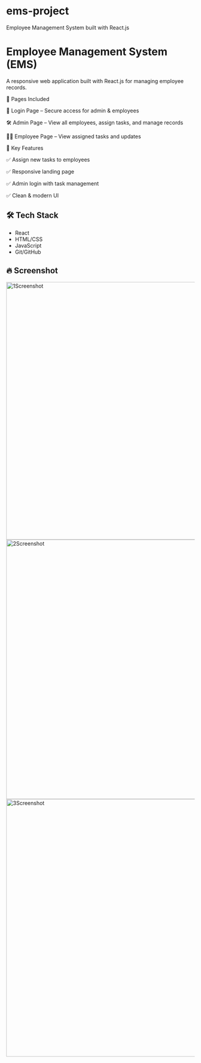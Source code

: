 # ems-project
Employee Management System built with React.js

# Employee Management System (EMS)

A responsive web application built with React.js for managing employee records.

📄 Pages Included

🔑 Login Page – Secure access for admin & employees

🛠️ Admin Page – View all employees, assign tasks, and manage records

👨‍💻 Employee Page – View assigned tasks and updates

📌 Key Features

✅ Assign new tasks to employees

✅ Responsive landing page

✅ Admin login with task management

✅ Clean & modern UI

## 🛠️ Tech Stack

- React
- HTML/CSS
- JavaScript
- Git/GitHub

## 🔥 Screenshot

<img width="1362" height="689" alt="1Screenshot" src="https://github.com/user-attachments/assets/8118c2fe-b691-4d56-a3c6-46f0c7e6e557" />
<img width="1365" height="694" alt="2Screenshot" src="https://github.com/user-attachments/assets/ed0e8cd5-dc8a-4031-bdac-0623aae31824" />
<img width="1362" height="689" alt="3Screenshot" src="https://github.com/user-attachments/assets/730df157-d997-46b5-9184-0a6790dfb118" />


